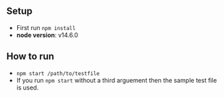 ## Setup

- First run `npm install`
- <b>node version</b>: v14.6.0

## How to run

- `npm start /path/to/testfile`
- If you run `npm start` without a third arguement then the sample test file is used.
